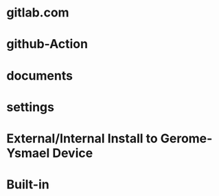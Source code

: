# gitlab.com
# github-Action
# documents
# settings
# External/Internal Install to Gerome-Ysmael Device
# Built-in
